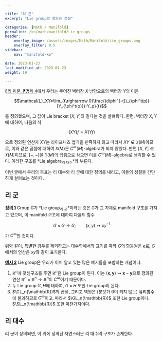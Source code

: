```yaml
---

title: "리 군"
excerpt: "Lie group의 정의와 성질"

categories: [Math / Manifold]
permalink: /ko/math/manifold/Lie_groups
header:
    overlay_image: /assets/images/Math/Manifold/Lie_groups.png
    overlay_filter: 0.5
sidebar: 
    nav: "manifold-ko"

date: 2023-01-23
last_modified_at: 2023-01-23
weight: 19

---
```


[§리 미분, ⁋명제 4](/ko/math/manifold/Lie_derivative#pp4)에서 우리는 주어진 벡터장 $X$ 방향으로의 벡터장 $Y$의 미분 

$$\mathcal{L}_XY=\lim_{t\rightarrow 0}\frac{(d\phi^{-t})_{\phi^t(p)}(Y_{\phi^t(p)})-Y_p}{t}$$

를 정의했으며, 그 값이 Lie bracket $[X,Y]$와 같다는 것을 살펴봤다. 한편, 벡터장 $X,Y$에 대하여, 다음의 식

$$(XY)f=X(Yf)$$

으로 정의된 연산자 $XY$는 라이프니츠 법칙을 만족하지 않고 따라서 $XY\not\in\mathfrak{X}(M)$이므로, 이와 같은 곱셈에 대하여 $\mathfrak{X}(M)$은 $C^\infty(M)$-algebra가 되지 않았다. 반면 $[X,Y]\in\mathfrak{X}(M)$이므로, $[-,-]$을 $\mathfrak{X}(M)$의 곱셈으로 삼으면 이를 $C^\infty(M)$-algebra로 생각할 수 있다. 이러한 구조를 *Lie algebra<sub>리 대수</sub>*라 부른다. 

이번 글에서 우리의 목표는 리 대수와 리 군에 대한 정의를 내리고, 이들의 성질을 간단하게 살펴보는 것이다.

## 리 군

<div class="definition" markdown="1">

<ins id="df1">**정의 1**</ins> Group $G$가 *Lie group<sub>리 군</sub>*이라는 것은 $G$가 그 자체로 manifold 구조를 가지고 있으며, 이 manifold 구조에 대하여 다음의 함수

$$G\times G\rightarrow G;\qquad (x,y)\mapsto xy^{-1}$$

가 $C^\infty$인 것이다. 

</div>

위와 같이, 특별한 경우를 제외하고는 대수학에서의 표기를 따라 $G$의 항등원은 $e$로, $G$에서의 연산은 $xy$와 같이 표기한다. 

<div class="example" markdown="1">

<ins id="ex2">**예시 2**</ins> Lie group은 우리가 이미 알고 있는 많은 예시들을 포함하는 개념이다.

1. $\mathbb{R}^n$에 덧셈구조를 주면 $\mathbb{R}^n$은 Lie group이 된다. 이는 $(\mathbf{x},\mathbf{y})\mapsto \mathbf{x}-\mathbf{y}$으로 정의된 연산 $\mathbb{R}^n\times\mathbb{R}^n\rightarrow\mathbb{R}^n$이 $C^\infty$이기 때문이다.
2. 두 Lie group $G,H$에 대하여, $G\times H$ 또한 Lie group이 된다. 
3. $\GL_n(\mathbb{R})$의 곱셈, 그리고 역원은 (분모가 $0$이 되지 않는) 유리함수에 불과하므로 $C^\infty$이고, 따라서 $\GL_n(\mathbb{R})$ 또한 Lie group이다. $\SL_n(\mathbb{R})$ 또한 마찬가지이다.

</div>

## 리 대수

리 군이 정의되면, 이 위에 정의된 자연스러운 리 대수의 구조가 존재한다. 